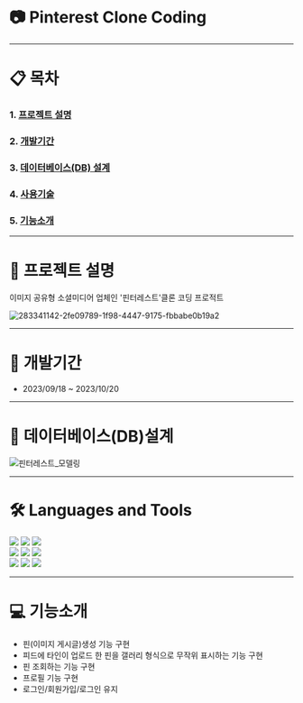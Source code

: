 # 📷 Pinterest Clone Coding 


- - -
# 📋 목차
### 1. [프로젝트 설명](https://github.com/sooookyung/kosmo-proj-spring#프로젝트-설명 "🚀 프로젝트설명")           
### 2. [개발기간](https://github.com/sooookyung/kosmo-proj-spring#개발기간 "개발기간")    
### 3. [데이터베이스(DB) 설계](https://github.com/sooookyung/kosmo-proj-spring#데이터베이스db설계 "db설계")         
### 4. [사용기술](https://github.com/sooookyung/kosmo-proj-spring#Languages-and-Tools "사용기술")         
### 5. [기능소개](https://github.com/sooookyung/kosmo-proj-spring#기능소개 "기능소개")   


- - - 
# 🚀 프로젝트 설명
이미지 공유형 소셜미디어 업체인 '핀터레스트'클론 코딩 프로적트

![283341142-2fe09789-1f98-4447-9175-fbbabe0b19a2](https://github.com/sooookyung/bhs_project/assets/142128972/aae18657-6509-4367-8b51-8f4751757b6e)


- - - 
# 📆 개발기간
* 2023/09/18 ~ 2023/10/20

- - -
# 📝 데이터베이스(DB)설계 
![핀터레스트_모델링](https://github.com/sooookyung/pinterest_front/assets/142128972/f4b793e1-b3b0-4fc2-b9d8-796abe2954a5)

- - -
# 🛠️ Languages and Tools

<img src="https://img.shields.io/badge/React-20232A?style=for-the-badge&logo=react&logoColor=61DAFB"> <img src="https://img.shields.io/badge/React_Router-CA4245?style=for-the-badge&logo=react-router&logoColor=white"> <img src="https://img.shields.io/badge/Java-ED8B00?style=for-the-badge&logo=openjdk&logoColor=white">    
<img src="https://img.shields.io/badge/Spring-6DB33F?style=for-the-badge&logo=spring&logoColor=white"> <img src="https://img.shields.io/badge/Material--UI-0081CB?style=for-the-badge&logo=material-ui&logoColor=white"> <img src="https://img.shields.io/badge/Talend-FF6D70?style=for-the-badge&logo=Talend&logoColor=white">     
<img src="https://img.shields.io/badge/TypeScript-007ACC?style=for-the-badge&logo=typescript&logoColor=white"> <img src="https://img.shields.io/badge/Oracle-F80000?style=for-the-badge&logo=oracle&logoColor=black"> <img src="https://img.shields.io/badge/Visual_Studio_Code-0078D4?style=for-the-badge&logo=visual%20studio%20code&logoColor=white">


- - -
# 💻 기능소개
* 핀(이미지 게시글)생성 기능 구현
* 피드에 타인이 업로드 한 핀을 갤러리 형식으로 무작위 표시하는 기능 구현
* 핀 조회하는 기능 구현
* 프로필 기능 구현
* 로그인/회원가입/로그인 유지
